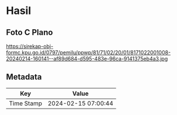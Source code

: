 # Hasil

## Foto C Plano

https://sirekap-obj-formc.kpu.go.id/0797/pemilu/ppwp/81/71/02/20/01/8171022001008-20240214-160141--af89d684-d595-483e-96ca-9141375eb4a3.jpg


## Metadata

| Key        | Value               |
| ---------- | ------------------- |
| Time Stamp | 2024-02-15 07:00:44 |



